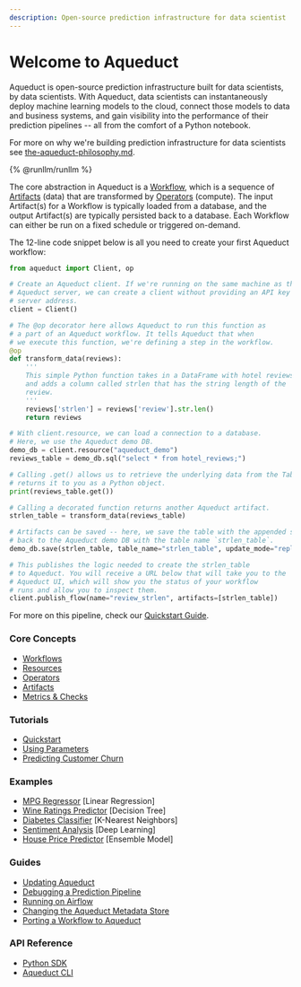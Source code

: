```yaml
---
description: Open-source prediction infrastructure for data scientist
---
```


# Welcome to Aqueduct

Aqueduct is open-source prediction infrastructure built for data scientists, by data scientists. With Aqueduct, data scientists can instantaneously deploy machine learning models to the cloud, connect those models to data and business systems, and gain visibility into the performance of their prediction pipelines -- all from the comfort of a Python notebook.

For more on why we're building prediction infrastructure for data scientists see [the-aqueduct-philosophy.md](the-aqueduct-philosophy.md "mention").

{% @runllm/runllm %}

The core abstraction in Aqueduct is a [Workflow](workflows/), which is a sequence of [Artifacts](artifacts.md) (data) that are transformed by [Operators](operators.md) (compute). The input Artifact(s) for a Workflow is typically loaded from a database, and the output Artifact(s) are typically persisted back to a database. Each Workflow can either be run on a fixed schedule or triggered on-demand.

The 12-line code snippet below is all you need to create your first Aqueduct workflow:

```python
from aqueduct import Client, op

# Create an Aqueduct client. If we're running on the same machine as the 
# Aqueduct server, we can create a client without providing an API key or a
# server address.
client = Client()

# The @op decorator here allows Aqueduct to run this function as 
# a part of an Aqueduct workflow. It tells Aqueduct that when 
# we execute this function, we're defining a step in the workflow.
@op
def transform_data(reviews):
    '''
    This simple Python function takes in a DataFrame with hotel reviews
    and adds a column called strlen that has the string length of the
    review.    
    '''
    reviews['strlen'] = reviews['review'].str.len()
    return reviews

# With client.resource, we can load a connection to a database.
# Here, we use the Aqueduct demo DB.
demo_db = client.resource("aqueduct_demo")
reviews_table = demo_db.sql("select * from hotel_reviews;")

# Calling .get() allows us to retrieve the underlying data from the TableArtifact and
# returns it to you as a Python object.
print(reviews_table.get())

# Calling a decorated function returns another Aqueduct artifact.
strlen_table = transform_data(reviews_table)

# Artifacts can be saved -- here, we save the table with the appended strlen
# back to the Aqueduct demo DB with the table name `strlen_table`.
demo_db.save(strlen_table, table_name="strlen_table", update_mode="replace")

# This publishes the logic needed to create the strlen_table
# to Aqueduct. You will receive a URL below that will take you to the
# Aqueduct UI, which will show you the status of your workflow
# runs and allow you to inspect them.
client.publish_flow(name="review_strlen", artifacts=[strlen_table])
```

For more on this pipeline, check our [Quickstart Guide](quickstart-guide.md).

### Core Concepts

* [Workflows](workflows/)
* [Resources](resources/)
* [Operators](operators.md)
* [Artifacts](artifacts.md)
* [Metrics & Checks](metrics-and-checks.md)

### Tutorials

* [Quickstart](example-workflows/quickstart-tutorial.md)
* [Using Parameters](example-workflows/parameters-tutorial.md)
* [Predicting Customer Churn](example-workflows/customer-churn-predictor.md)

### Examples

* [MPG Regressor](example-workflows/mpg-regressor.md) \[Linear Regression]
* [Wine Ratings Predictor](example-workflows/wine-ratings-predictor.md) \[Decision Tree]
* [Diabetes Classifier](example-workflows/diabetes-classifier.md) \[K-Nearest Neighbors]
* [Sentiment Analysis](example-workflows/sentiment-analysis.md) \[Deep Learning]
* [House Price Predictor](example-workflows/house-price-prediction.md) \[Ensemble Model]

### Guides

* [Updating Aqueduct](installation-and-configuration/updating-aqueduct.md)
* [Debugging a Prediction Pipeline](guides/debugging-a-failed-workflow.md)
* [Running on Airflow](broken-reference/)
* [Changing the Aqueduct Metadata Store](broken-reference/)
* [Porting a Workflow to Aqueduct](guides/porting-a-workflow-to-aqueduct.md)

### API Reference

* [Python SDK](api-reference/sdk-reference/)
* [Aqueduct CLI](api-reference/aqueduct-cli.md)
